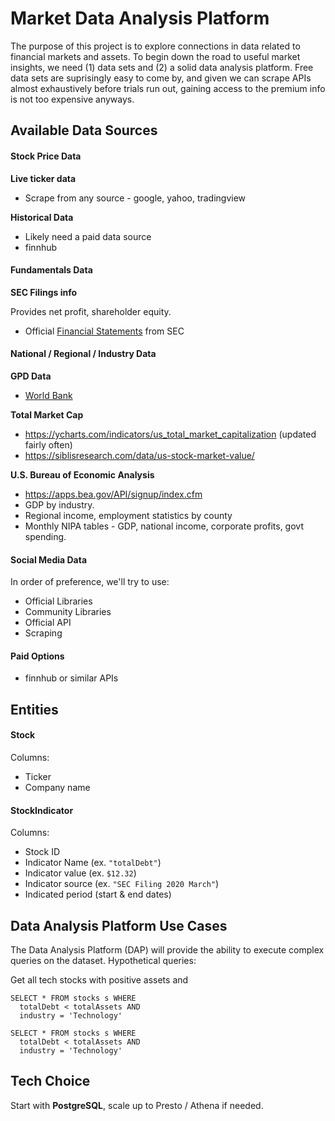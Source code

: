 # Market Data Analysis Platform

The purpose of this project is to explore connections in data related to financial markets and assets. To begin down the road to useful market insights, we need (1) data sets and (2) a solid data analysis platform. Free data sets are suprisingly easy to come by, and given we can scrape APIs almost exhaustively before trials run out, gaining access to the premium info is not too expensive anyways.

## Available Data Sources

#### Stock Price Data

**Live ticker data**

- Scrape from any source - google, yahoo, tradingview

**Historical Data**

- Likely need a paid data source
- finnhub

#### Fundamentals Data

**SEC Filings info**

Provides net profit, shareholder equity.

- Official [Financial Statements](https://www.sec.gov/dera/data/financial-statement-data-sets.html) from SEC

#### National / Regional / Industry Data

**GPD Data**

- [World Bank](https://data.worldbank.org/indicator/NY.GDP.MKTP.CD?locations=US)

**Total Market Cap**

- https://ycharts.com/indicators/us_total_market_capitalization (updated fairly often)
- https://siblisresearch.com/data/us-stock-market-value/

**U.S. Bureau of Economic Analysis**

- https://apps.bea.gov/API/signup/index.cfm
- GDP by industry.
- Regional income, employment statistics by county
- Monthly NIPA tables - GDP, national income, corporate profits, govt spending.

#### Social Media Data

In order of preference, we'll try to use:

- Official Libraries
- Community Libraries
- Official API
- Scraping

#### Paid Options

- finnhub or similar APIs

## Entities

#### Stock

Columns:

- Ticker
- Company name

#### StockIndicator

Columns:

- Stock ID
- Indicator Name (ex. `"totalDebt"`)
- Indicator value (ex. `$12.32`)
- Indicator source (ex. `"SEC Filing 2020 March"`)
- Indicated period (start & end dates)

## Data Analysis Platform Use Cases

The Data Analysis Platform (DAP) will provide the ability to execute complex queries on the dataset. Hypothetical queries:

Get all tech stocks with positive assets and

```
SELECT * FROM stocks s WHERE
  totalDebt < totalAssets AND
  industry = 'Technology'
```

```
SELECT * FROM stocks s WHERE
  totalDebt < totalAssets AND
  industry = 'Technology'
```

## Tech Choice

Start with **PostgreSQL**, scale up to Presto / Athena if needed.
